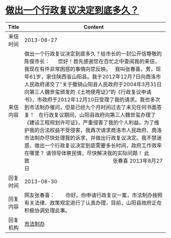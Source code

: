# [做出一个行政复议决定到底多久？](http://www.shangluo.gov.cn/zmhd/ldxxxx.jsp?urltype=leadermail.LeaderMailContentUrl&wbtreeid=1112&leadermailid=2012)

| Title |                                                                                                                                                                                                                                       Content                                                                                                                                                                                                                                        |
|:-----:|--------------------------------------------------------------------------------------------------------------------------------------------------------------------------------------------------------------------------------------------------------------------------------------------------------------------------------------------------------------------------------------------------------------------------------------------------------------------------------------|
| 来信时间  | 2013-08-27                                                                                                                                                                                                                                                                                                                                                                                                                                                                           |
| 来信内容  | 做出一个行政复议决定到底多久？给市长的一封公开信尊敬的陈俊市长：      您好！首先感谢您在百忙之中查阅我的来信，我现在有件非常困惑的事情向您反映。   我叫张春喜，男，现年61岁，家住陕西省山阳县。我于2012年12月7日向商洛市人民政府递交了“关于撤销山阳县人民政府于2004年3月31日向第三人魏世玺颁发的《土地使用证》”的《行政复议申请书》，市政府于2012年12月10日受理了我的请求。我也多次到市法制办催问，但是已经九个月时间过去了未见任何书面答复！   在行政复议期间，山阳县政府向第三人魏世玺办理了《建设工程规划许可证》，严重侵害了我的个人利益。为了维护我的合法权益不受侵害，我再次请求商洛市人民政府、商洛市法制办尽快处理我的诉求，并做出行政复议决定。我不禁迷惑，做出一个行政复议决定到底需要多长时间，政府工作效率在哪里？ 请领导体察民情，尽快解决我的实际问题！ 此致                                                             张春喜 2013年8月27日 |
| 回复时间  | 2013-08-30                                                                                                                                                                                                                                                                                                                                                                                                                                                                           |
| 回复内容  | 网友张春喜：        你好。你申请行政复议一案，市法制办按照有关法律、政策规定进行了认真办理，目前，山阳县政府正在积极协调处理此事。                                                                                                                                                                                                                                                                                                                                                                                                                |
| 回复机构  | [市法制办](../../category/agencies/市法制办.md)                                                                                                                                                                                                                                                                                                                                                                                                                                              |